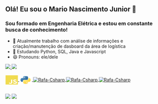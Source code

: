 ## Olá! Eu sou o Mario Nascimento Junior 👋

### Sou formado em Engenharia Elétrica e estou em constante busca de conhecimento! 


- 🔭 Atualmente trabalho com análise de informações e criação/manutenção de dasboard da área de logística
- 🌱 Estudando Python, SQL, Java e Javascript
- 😄 Pronouns: ele/dele

 <div>
  <a href="https://github.com/marionjunior">
  <img height="180em" src="https://github-readme-stats.vercel.app/api?username=marionjunior&show_icons=true&theme=highcontrast&include_all_commits=true&count_private=true"/>
  <img height="180em" src="https://github-readme-stats.vercel.app/api/top-langs/?username=marionjunior&layout=compact&langs_count=7&theme=highcontrast"/>
</div>
  
  </div>
<div style="display: inline_block"><br>

  <img align="center" alt="Rafa-Js" height="30" width="40" src="https://raw.githubusercontent.com/devicons/devicon/master/icons/javascript/javascript-plain.svg">
  <img align="center" alt="Rafa-Python" height="30" width="40" src="https://raw.githubusercontent.com/devicons/devicon/master/icons/python/python-original.svg">
  <img align="center" alt="Rafa-Csharp" height="30" width="40" src="https://cdn.jsdelivr.net/gh/devicons/devicon/icons/r/r-original.svg">
  <img align="center" alt="Rafa-Csharp" height="30" width="40" src="https://cdn.jsdelivr.net/gh/devicons/devicon/icons/java/java-original.svg" />
  <img align="center" alt="Rafa-Csharp" height="30" width="40" src="https://cdn.jsdelivr.net/gh/devicons/devicon/icons/ruby/ruby-original.svg" />
 
</div>

##

<div> 
  <a href = "mailto:mariojr.junior@gmail.com"><img src="https://img.shields.io/badge/-Gmail-%23333?style=for-the-badge&logo=gmail&logoColor=white" target="_blank"></a>
  <a href="https://linkedin.com/in/mário-nascimento-júnior-53a11328" target="_blank"><img src="https://img.shields.io/badge/-LinkedIn-%230077B5?style=for-the-badge&logo=linkedin&logoColor=white" target="_blank"></a> 
 
</div>

 
